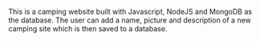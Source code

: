 This is a camping website built with Javascript, NodeJS and MongoDB as the database.
The user can add a name, picture and description of a new camping site which is then saved to a database.
